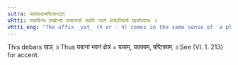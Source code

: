 ```yaml
---
sutra: यवयवकषष्टिकाद्यत्
vRtti: यवादिभ्यः शब्देभ्यो यत्प्रत्ययो भवति भवने क्षेत्रेऽभिधेये खञोपवादः ॥
vRtti_eng: "The affix _yat_ (य or - य) comes in the same sense of 'a place for growing, it being a field', after the words _yava_, _yavaka_, and _shashtika_."
---
```

This debars खञ् ॥ Thus यवानां भवनं क्षेत्रं = यव्यम्, यवक्यम्, षष्टिक्यम् ॥ See (VI. 1. 213) for accent.
